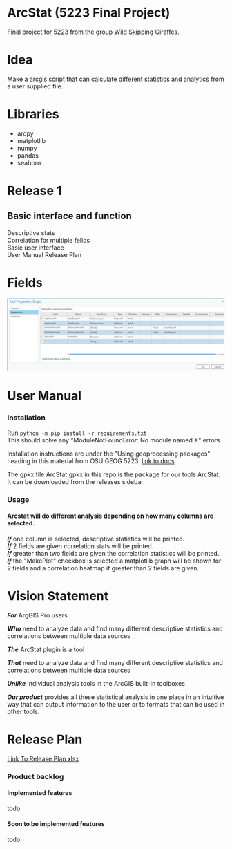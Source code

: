 # ArcStat (5223 Final Project)  

Final project for 5223 from the group Wild Skipping Giraffes.

# Idea

Make a arcgis script that can calculate different statistics and analytics from a user supplied file.

# Libraries
* arcpy
* matplotlib
* numpy
* pandas
* seaborn

# Release 1

## Basic interface and function

Descriptive stats  
Correlation for multiple feilds  
Basic user interface  
User Manual
Release Plan

# Fields
![image](./misc_assets/final_params_v3.PNG)

# User Manual
### Installation  
Run ```python -m pip install -r requirements.txt```  
This should solve any "ModuleNotFoundError: No module named X" errors  

Installation instructions are under the "Using geoprocessing packages" heading in this material from OSU GEOG 5223.
[link to docs](/misc_assets/script-tools.html)

The gpkx file ArcStat.gpkx in this repo is the package for our tools ArcStat. It can be downloaded from the releases sidebar.

### Usage  
#### Arcstat will do different analysis depending on how many columns are selected.  
***If*** one column is selected, descriptive statistics will be printed.  
***If*** 2 fields are given correlation stats will be printed.  
***If*** greater than two fields are given the correlation statistics will be printed.  
***If*** the \"MakePlot\" checkbox is selected a matplotlib graph will be shown for 2 fields and a correlation heatmap if greater than 2 fields are given.  

# Vision Statement
***For*** ArgGIS Pro users

***Who*** need to analyze data and find many different descriptive statistics and correlations between multiple data sources  

***The*** ArcStat plugin is a tool

***That*** need to analyze data and find many different descriptive statistics and correlations between multiple data sources  

***Unlike*** individual analysis tools in the ArcGIS built-in toolboxes

***Our product*** provides all these statistical analysis in one place in an intuitive way that can output information to the user or to formats that can be used in other tools.


# Release Plan  
[Link To Release Plan xlsx](/misc_assets/Giraffes_Agile.xlsx)  

### Product backlog  
#### Implemented features  
todo
#### Soon to be implemented features  
todo
